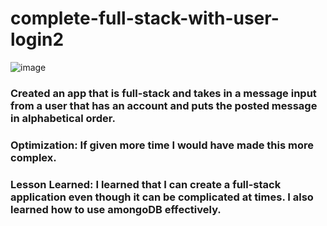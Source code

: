 # complete-full-stack-with-user-login2
![image](https://user-images.githubusercontent.com/101963767/172077324-a8ed8dd7-2418-47ee-bd09-4c61251b7ebd.png)

### Created an app that is full-stack and takes in a message input from a user that has an account and puts the posted message in alphabetical order.

### Optimization: If given more time I would have made this more complex.

### Lesson Learned: I learned that I can create a full-stack application even though it can be complicated at times. I also learned how to use amongoDB effectively.
